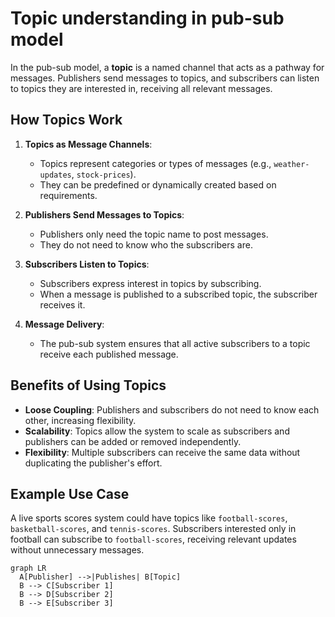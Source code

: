 # Topic understanding in pub-sub model

In the pub-sub model, a **topic** is a named channel that acts as a pathway for messages. Publishers send messages to topics, and subscribers can listen to topics they are interested in, receiving all relevant messages.

## How Topics Work
1. **Topics as Message Channels**:
   - Topics represent categories or types of messages (e.g., `weather-updates`, `stock-prices`).
   - They can be predefined or dynamically created based on requirements.

2. **Publishers Send Messages to Topics**:
   - Publishers only need the topic name to post messages.
   - They do not need to know who the subscribers are.

3. **Subscribers Listen to Topics**:
   - Subscribers express interest in topics by subscribing.
   - When a message is published to a subscribed topic, the subscriber receives it.

4. **Message Delivery**:
   - The pub-sub system ensures that all active subscribers to a topic receive each published message.

## Benefits of Using Topics
- **Loose Coupling**: Publishers and subscribers do not need to know each other, increasing flexibility.
- **Scalability**: Topics allow the system to scale as subscribers and publishers can be added or removed independently.
- **Flexibility**: Multiple subscribers can receive the same data without duplicating the publisher's effort.

## Example Use Case
A live sports scores system could have topics like `football-scores`, `basketball-scores`, and `tennis-scores`. Subscribers interested only in football can subscribe to `football-scores`, receiving relevant updates without unnecessary messages.

```mermaid
graph LR
  A[Publisher] -->|Publishes| B[Topic]
  B --> C[Subscriber 1]
  B --> D[Subscriber 2]
  B --> E[Subscriber 3]
